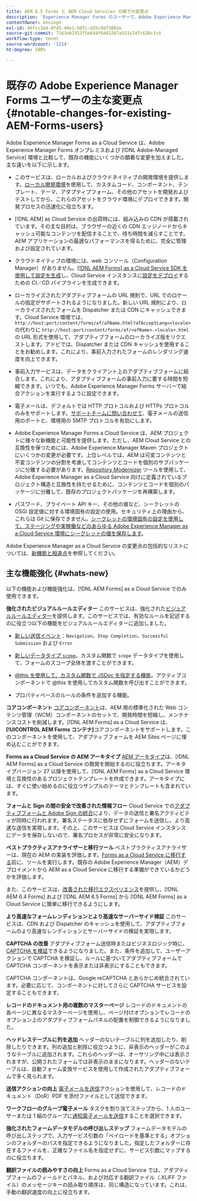 ```yaml
---
title: AEM 6.5 Forms と AEM Cloud Services の間での変更点
description: 'Experience Manager Forms のユーザーで、Adobe Experience Manager Forms as aCloud Service にアップグレードする予定ですか？Cloud Service にアップグレードまたは移行する前に、最も重要な変更点を説明します。  '
contentOwner: khsingh
exl-id: 46fcc1b4-8fd5-40e1-b0fc-d2bc9df3802e
source-git-commit: 7163eb2551f5e644f6d42287a523a7dfc626c1c4
workflow-type: tm+mt
source-wordcount: '1214'
ht-degree: 100%

---
```


# 既存の Adobe Experience Manager Forms ユーザーの主な変更点  {#notable-changes-for-existing-AEM-Forms-users}

Adobe Experience Manager Forms as a Cloud Service は、Adobe Experience Manager Forms オンプレミスおよび [!DNL Adobe-Managed Service] 環境と比較して、既存の機能にいくつかの顕著な変更を加えました。主な違いを以下に示します。

* このサービスは、ローカルおよびクラウドネイティブの開発環境を提供します。[ローカル開発環境](setup-local-development-environment.md)を使用して、カスタムコード、コンポーネント、テンプレート、テーマ、アダプティブフォーム、その他のアセットを開発およびテストしてから、これらのアセットをクラウド環境にデプロイできます。開発プロセスの迅速化に役立ちます。
* [!DNL AEM] as Cloud Service の出荷時には、組み込みの CDN が搭載されています。その主な目的は、ブラウザーの近くの CDN エッジノードからキャッシュ可能なコンテンツを配信することで、待ち時間を減らすことです。AEM アプリケーションの最適なパフォーマンスを得るために、完全に管理および設定されています。
* クラウドネイティブの環境には、web コンソール（Configuration Manager）がありません。[[!DNL AEM Forms] as a Cloud Service SDK を使用して設定を生成](https://experienceleague.adobe.com/docs/experience-manager-cloud-service/implementing/deploying/configuring-osgi.html?lang=ja#generating-osgi-configurations-using-the-aem-sdk-quickstart)し、Cloud Service インスタンスに[設定をデプロイ](https://experienceleague.adobe.com/docs/experience-manager-cloud-service/implementing/using-cloud-manager/deploy-code.html?lang=ja#deployment-process)するための CI／CD パイプラインを生成できます。

* ローカライズされたアダプティブフォームの URL 規則で、URL でのロケールの指定がサポートされるようになりました。新しい URL 規則により、ローカライズされたフォームを Dispatcher または CDN にキャッシュできます。Cloud Service 環境では、`http://host:port/content/forms/af/afName.html?afAcceptLang=<locale>` の代わりに `http://host:port/content/forms/af/<afName>.<locale>.html` の URL 形式を使用して、アダプティブフォームのローカライズ版をリクエストします。アドビでは、Dispatcher または CDN キャッシュを使用することをお勧めします。これにより、事前入力されたフォームのレンダリング速度を向上できます。
* 事前入力サービスは、データをクライアント上のアダプティブフォームに結合します。これにより、アダプティブフォームの事前入力に要する時間を短縮できます。いつでも、Adobe Experience Manager Forms サーバーで結合アクションを実行するように設定できます。
* 電子メールは、デフォルトでは HTTP プロトコルおよび HTTPs プロトコルのみをサポートします。[サポートチームに問い合わせて](https://experienceleague.adobe.com/docs/experience-manager-cloud-service/implementing/developing/development-guidelines.html?lang=ja#sending-email)、電子メールの送信用のポートと、環境用の SMTP プロトコルを有効にします。
* Adobe Experience Manager Forms a Cloud Service は、AEM プロジェクトに様々な新機能と可能性を提供します。ただし、AEM Cloud Service との互換性を保つためには、Adobe Experience Manager Maven プロジェクトにいくつかの変更が必要です。上位レベルでは、AEM は可変コンテンツと不変コンテンツの分割を考慮してコンテンツとコードを個別のサブパッケージに分離する必要があります。[Repository Modernizer](https://experienceleague.adobe.com/docs/experience-manager-cloud-service/moving/refactoring-tools/repo-modernizer.html?lang=ja) ツールを使用して、Adobe Experience Manager as a Cloud Service 向けに定義されているプロジェクト構造と互換性を持たせるために、コンテンツとコードを個別のパッケージに分離して、既存のプロジェクトパッケージを再構築します。

<!--  If your Cloud Configuration contains a secret (password), create a separate Cloud Configuration for every Author instance (Developer, Stage, and Production). If a Cloud Configuration is also required on Publish instances, publish/replicate a separate Cloud Configuration for every Publish instance (Developer, Stage, and Production). 

* When you create a Cloud Configuration that contains a secret, each Cloud Service instance (Developer, Stage, and Production) uses its own encryption key to encrypt the password before storing it. So, manually create such Cloud Configuration for every Cloud Service instance (Developer, Stage, and Production). Also, do not store secrets used in a Cloud Configuration to your Cloud Manager Git repository.

* Use [!DNL Cloud Manager] [APIs to convert and provide your passwords as secrets](https://experienceleague.adobe.com/docs/experience-manager-cloud-service/implementing/deploying/configuring-osgi.html?lang=en#setting-values-via-api). Do not store plain text password or secrets on your environments. -->

* パスワード、プライベート API キー、その他の値など、シークレットの OSGi 設定値に対する環境固有の設定の使用。セキュリティ上の理由から、これらは Git に保存できません。[シークレットの環境固有の設定を使用して、ステージングや実稼働などのあらゆる Adobe Experience Manager as a Cloud Service 環境にシークレットの値を保存します](https://experienceleague.adobe.com/docs/experience-manager-cloud-service/implementing/deploying/configuring-osgi.html?lang=ja#when-to-use-secret-environment-specific-configuration-values)。

Adobe Experience Manager as a Cloud Service の変更点の包括的なリストについては、[新機能と相違点](https://experienceleague.adobe.com/docs/experience-manager-cloud-service/overview/what-is-new-and-different.html?lang=ja)を参照してください。

<!-- ## Feature comparison {#comparison}

[!DNL AEM Forms] as a Cloud Service and Experience Manager 6.5 Forms share a common set of features: Adaptive Forms, data integration, integration with [!DNL Adobe Sign], themes, templates, and forms management interface are identical. You can easily port your existing Adaptive Forms from an Experience Manager 6.5 Forms or an earlier version to [!DNL AEM Forms] as a Cloud Service.

### Features of AEM 6.5 Forms and [!DNL AEM Forms] as a Cloud Service {#feature-comparison}

The following table lists the major features of Experience Manager 6.5 Forms and provides information about whether the feature is partially or fully supported in [!DNL AEM Forms] as a Cloud Service, with a link to more information about the feature. The table also lists extra features available in [!DNL AEM Forms] as a Cloud Service.


| Feature/Capability | AEM 6.5 Forms | [!DNL AEM Forms] as a Cloud Service |
| - | - | - |
| Adaptive Forms | &#x2611; | &#x2611; |
| Data Integration | &#x2611; | &#x2611;(With some changes) |
| Automated Forms Conversion Service | &#x2611; | &#x2611; |
| Integration with Adobe Sign | &#x2611; | &#x2611;(With some changes) |
| Themes and Templates | &#x2611; | &#x2611; ([With some changes](themes.md#difference-in-themes))|
| Rule editor | &#x2611; | &#x2611; (With some changes) |
| Forms Portal | &#x2611; | --- |
| Integration with Adobe Analytics | &#x2611; | &#x2612; |
| Document Security | &#x2611; | &#x2612; | -->

<!-- ## New features {#comparison} -->



## 主な機能強化 {#whats-new}

<!-- [!DNL AEM Forms] as a Cloud Service offers benefits like auto-scaling, cost-effectiveness, zero downtime for upgrades, and cloud-native development environment and more. The list does not stop here. The following features are are start and are available only for [!DNL AEM Forms] as a Cloud Service: -->

以下の機能および機能強化は、[!DNL AEM Forms] as a Cloud Service でのみ使用できます。

**強化されたビジュアルルールエディター**
このサービスは、強化された[ビジュアルルールエディター](rule-editor.md#visual-rule-editor)を提供します。このサービスでは、有効なルールを記述するのに役立つ以下の機能をビジュアルルールエディターに追加しました。

* [新しい送信イベント](working-with-adobe-sign.md#available-operator-types-and-events-in-rule-editor)：`Navigation`、`Step Completion`、`Successful Submission` および `Error`

* [新しいデータタイプ `scope`](rule-editor.md#custom-functions)。カスタム関数で `scope` データタイプを使用して、フォームのスコープ全体を渡すことができます。

* [@this を使用して、カスタム関数で JSDoc を指定する機能](rule-editor.md#custom-functions)。アクティブコンポーネントで @this を使用してカスタム関数を呼び出すことができます。

* プロパティベースのルールの条件を追加する機能。

**コアコンポーネント**
[コアコンポーネント](https://experienceleague.adobe.com/docs/experience-manager-core-components/using/introduction.html?lang=ja)は、AEM 用の標準化された Web コンテンツ管理（WCM）コンポーネントのセットで、開発時間を短縮し、メンテナンスコストを削減します。[!DNL AEM Forms] as a Cloud Service は、**[!UICONTROL AEM Forms コンテナ]**&#x200B;コアコンポーネントをサポートします。このコンポーネントを使用して、アダプティブフォームを AEM Sites ページに埋め込むことができます。

**Forms as a Cloud Service の AEM アーキタイプ**
[AEM アーキタイプ](https://github.com/adobe/aem-project-archetype/releases/tag/aem-project-archetype-27)は、[!DNL AEM Forms] as a Cloud Service の開発を開始するのに役立ちます。アーキタイプバージョン 27 以降を使用して、[!DNL AEM Forms] as a Cloud Service 環境と互換性のあるプロジェクトテンプレートを作成できます。アーキタイプには、すぐに使い始めるのに役立つサンプルのテーマとテンプレートも含まれています。

**フォームと Sign の間の安全で改善された情報フロー**
Cloud Service での[アダプティブフォームと Adobe Sign の統合](working-with-adobe-sign.md)により、データの送信と署名アクティビティが同時に行われます。署名ステータスに依存せずにフォームを送信し、より高速な送信を実現します。その上、このサービスは Cloud Service インスタンスにデータを保存しないので、署名プロセスが非常に安全になります。

**ベストプラクティスアナライザーと移行ツール** 
ベストプラクティスアナライザーは、現在の AEM の実装を評価します。[Forms as a Cloud Service に移行する](migrate-to-forms-as-a-cloud-service.md)前に、ツールを実行します。既存の Adobe Experience Manager（AEM）デプロイメントから AEM as a Cloud Service に移行する準備ができているかどうかを評価します。

また、このサービスは、[改善された移行エクスペリエンス](migrate-to-forms-as-a-cloud-service.md)を提供し、[!DNL AEM 6.4 Forms] および [!DNL AEM 6.5 Forms] から [!DNL AEM Forms] as a Cloud Service に簡単に移行できるようにします。

**より高速なフォームレンディションとより高速なサーバーサイド検証**
このサービスは、CDN および Dispatcher のキャッシュを使用して、アダプティブフォームのより高速なレンディションとサーバーサイドの検証を実現します。

**CAPTCHA の改善**
アダプティブフォーム送信時またはビジネスロジック時に、[CAPTCHA を検証](captcha-adaptive-forms.md)できるようになりました。また、条件を追加して、ユーザーアクションで CAPTCHA を検証し、ルールに基づいてアダプティブフォームで CAPTCHA コンポーネントを表示または非表示にすることもできます。

CAPTCHA コンポーネントは、Google reCAPTCHA とあらかじめ統合されています。必要に応じて、コンポーネントに対してさらに CAPTCHA サービスを設定することもできます。

**レコードのドキュメント用の複数のマスターページ**
レコードのドキュメントの各ページに異なるマスターページを使用し、ページ付けオプションでレコードのオプション上のアダプティブフォームパネルの配置を制御できるようになりました。

**ヘッドレステーブルに列を追加**
ヘッダーのないテーブルに列を追加したり、削除したりできます。列の追加と削除に役立つように、非表示のヘッダーがこのようなテーブルに追加されます。これらのヘッダーは、オーサリング中には表示されますが、公開されたフォームでは非表示のままになります。ヘッダーのないテーブルは、自動フォーム変換サービスを使用して作成されたアダプティブフォームで多く見られます。

**送信アクションの向上**
[電子メールを送信](configuring-submit-actions.md#send-email#send-email)アクションを使用して、レコードのドキュメント（DoR）PDF を添付ファイルとして送信できます。

**ワークフローのグループ電子メール**
タスクを割り当てステップから、1 人のユーザーまたは 1 組のグループに[通知電子メールを送信](aem-forms-workflow-step-reference.md#assign-task-step)することを選択できます。

**強化されたフォームデータモデルの呼び出しステップ**
フォームデータモデルの呼び出しステップで、入力サービス引数の「ペイロードを基準とする」オプションのフォルダーのパスを指定できるようになりました。指定したフォルダーに存在するファイルを、正確なファイル名を指定せずに、サービス引数にマップするのに役立ちます。

**翻訳ファイルの読みやすさの向上**
Forms as a Cloud Service では、アダプティブフォームのフィールドとパネル、および対応する翻訳ファイル（.XLIFF ファイル）のメッセージキーの読み取り順序は、同じ構造になっています。これは、手動の翻訳速度の向上に役立ちます。

<!-- ## Feature comparison {#feature-comparison}

[!DNL AEM Forms] as a Cloud Service and [!DNL AEM 6.5 Forms] share some features like Adaptive Forms, Data Integration, and Forms Portal. You can easily port your existing Adaptive Forms from an [!DNL AEM 6.5 Forms] or an earlier version to [!DNL AEM Forms] as a Cloud Service.

### Features of [!DNL AEM 6.5 Forms] and [!DNL AEM Forms] as a Cloud Service {#aem-6.5-vs-aem-forms-as-a-cloud-service}

The following table lists the major features of [!DNL AEM 6.5 Forms] and provides information about the features coming soon to [!DNL AEM Forms] as a Cloud Service:

| Feature/Capability | AEM 6.5 Forms  | [!DNL AEM Forms] as a Cloud Service |
|---|---|---|
| Cloud-native architecture | &#x2612; | &#x2611;  |
| Auto-scaling based on load | &#x2612; | &#x2611;  |
| Zero downtime for upgrades | &#x2612; | &#x2611;  |
| Feature roll-out frequency | Quarterly | Agile*  |
| CDN (content delivery network) included | &#x2612; | &#x2611;  |
| Topologies optimized for maximum resilience and efficiency | &#x2612; | &#x2611;  |
| Cloud-native development environment | &#x2612; | &#x2611;  |
| Self-Service via Cloud Manager | &#x2612; | &#x2611;  |
| Automated upgrades with Continuous Integration and Continuous Delivery (CI/CD)| &#x2611; | &#x2611;  |
| Adaptive Forms | &#x2611; | &#x2611; |
| Data Integration | &#x2611; | &#x2611; |
| Automated Forms Conversion Service | &#x2611; | &#x2611; |
| Integration with [!DNL Adobe Sign] | &#x2611; | &#x2611; |
| Integration with [!DNL AEM Sites] | &#x2611; | &#x2611; |
| Enhanced Visual Rule editor | &#x2612; | &#x2611; |
| Forms Portal | &#x2611; | Coming Soon |
| Integration with [!DNL Adobe Analytics] | &#x2611; | Coming Soon |
| Integration with [!DNL Adobe Target] | &#x2611; | Coming Soon |
| Document Security | &#x2611; | &#x2612; |

`*` New features every month and bug fix updates on daily basis.

For a comprehensive list of changes in AEM as a Cloud Service, See [What is New and What is Different](https://docs.adobe.com/content/help/en/experience-manager-cloud-service/overview/what-is-new-and-different.html) and [Notable changes in [!DNL AEM Forms] as a Cloud Service](notable-changes.md) -->
